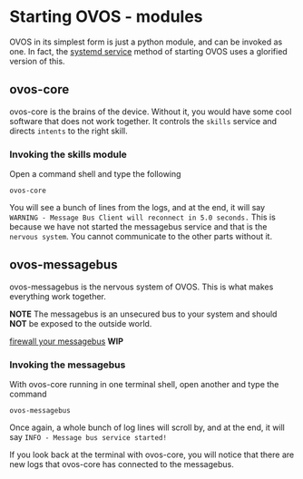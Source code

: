 # Starting OVOS - modules
OVOS in its simplest form is just a python module, and can be invoked as one.  In fact, the [systemd service](052-starting_systemd.md) method of starting OVOS uses a glorified version of this.

## ovos-core
ovos-core is the brains of the device.  Without it, you would have some cool software that does not work together.  It controls the `skills` service and directs `intents` to the right skill.

### Invoking the skills module
Open a command shell and type the following

`ovos-core`

You will see a bunch of lines from the logs, and at the end, it will say `WARNING - Message Bus Client will reconnect in 5.0 seconds.`  This is because we have not started the messagebus service and that is the `nervous system`.  You cannot communicate to the other parts without it.

## ovos-messagebus
ovos-messagebus is the nervous system of OVOS.  This is what makes everything work together.

**NOTE**  The messagebus is an unsecured bus to your system and should **NOT** be exposed to the outside world.

[firewall your messagebus](999-not-implemented) **WIP**

### Invoking the messagebus
With ovos-core running in one terminal shell, open another and type the command

`ovos-messagebus`

Once again, a whole bunch of log lines will scroll by, and at the end, it will say `INFO - Message bus service started!`

If you look back at the terminal with ovos-core, you will notice that there are new logs that ovos-core has connected to the messagebus.
